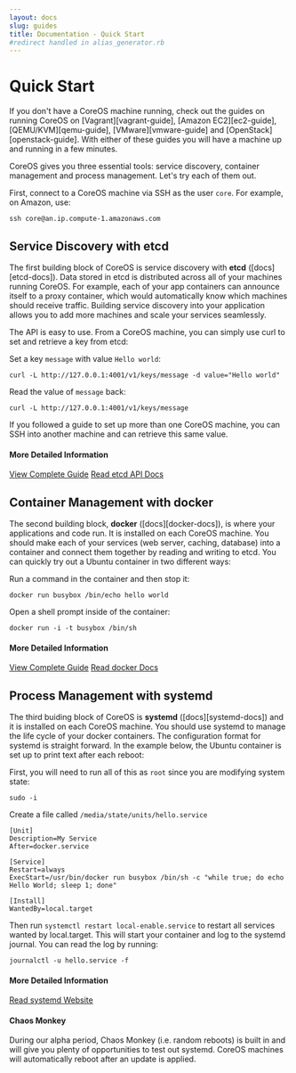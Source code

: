 ```yaml
---
layout: docs
slug: guides
title: Documentation - Quick Start
#redirect handled in alias_generator.rb
---
```


# Quick Start

If you don't have a CoreOS machine running, check out the guides on running CoreOS on [Vagrant][vagrant-guide], [Amazon EC2][ec2-guide], [QEMU/KVM][qemu-guide], [VMware][vmware-guide] and [OpenStack][openstack-guide]. With either of these guides you will have a machine up and running in a few minutes. 

CoreOS gives you three essential tools: service discovery, container management and process management. Let's try each of them out. 

First, connect to a CoreOS machine via SSH as the user `core`. For example, on Amazon, use:

```
ssh core@an.ip.compute-1.amazonaws.com
```

## Service Discovery with etcd

The first building block of CoreOS is service discovery with **etcd** ([docs][etcd-docs]). Data stored in etcd is distributed across all of your machines running CoreOS. For example, each of your app containers can announce itself to a proxy container, which would automatically know which machines should receive traffic. Building service discovery into your application allows you to add more machines and scale your services seamlessly.

The API is easy to use. From a CoreOS machine, you can simply use curl to set and retrieve a key from etcd:

Set a key `message` with value `Hello world`:

```
curl -L http://127.0.0.1:4001/v1/keys/message -d value="Hello world"
```

Read the value of `message` back:

```
curl -L http://127.0.0.1:4001/v1/keys/message
```

If you followed a guide to set up more than one CoreOS machine, you can SSH into another machine and can retrieve this same value.

#### More Detailed Information
<a class="btn btn-primary" href="{{ site.url }}/docs/guides/etcd/" data-category="More Information" data-event="Docs: Getting Started etcd">View Complete Guide</a>
<a class="btn btn-default" href="https://github.com/coreos/etcd">Read etcd API Docs</a>

## Container Management with docker

The second building block, **docker** ([docs][docker-docs]), is where your applications and code run. It is installed on each CoreOS machine. You should make each of your services (web server, caching, database) into a container and connect them together by reading and writing to etcd. You can quickly try out a Ubuntu container in two different ways:

Run a command in the container and then stop it: 

```
docker run busybox /bin/echo hello world
```

Open a shell prompt inside of the container:

```
docker run -i -t busybox /bin/sh
```

#### More Detailed Information
<a class="btn btn-primary" href="{{ site.url }}/docs/guides/docker/" data-category="More Information" data-event="Docs: Getting Started docker">View Complete Guide</a>
<a class="btn btn-default" href="http://docs.docker.io/">Read docker Docs</a>

## Process Management with systemd

The third buiding block of CoreOS is **systemd** ([docs][systemd-docs]) and it is installed on each CoreOS machine. You should use systemd to manage the life cycle of your docker containers. The configuration format for systemd is straight forward. In the example below, the Ubuntu container is set up to print text after each reboot:

First, you will need to run all of this as `root` since you are modifying system state:

```
sudo -i
```

Create a file called `/media/state/units/hello.service`

```
[Unit]
Description=My Service
After=docker.service

[Service]
Restart=always
ExecStart=/usr/bin/docker run busybox /bin/sh -c "while true; do echo Hello World; sleep 1; done"

[Install]
WantedBy=local.target
```

Then run `systemctl restart local-enable.service` to restart all services wanted by local.target. This will start your container and log to the systemd journal. You can read the log by running:

```
journalctl -u hello.service -f
```

#### More Detailed Information
<a class="btn btn-default" href="http://www.freedesktop.org/wiki/Software/systemd/">Read systemd Website</a>

#### Chaos Monkey
During our alpha period, Chaos Monkey (i.e. random reboots) is built in and will give you plenty of opportunities to test out systemd. CoreOS machines will automatically reboot after an update is applied.
